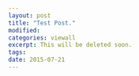 ```yaml
---
layout: post
title: "Test Post."
modified: 
categories: viewall
excerpt: This will be deleted soon.
tags: 
date: 2015-07-21
---
```

